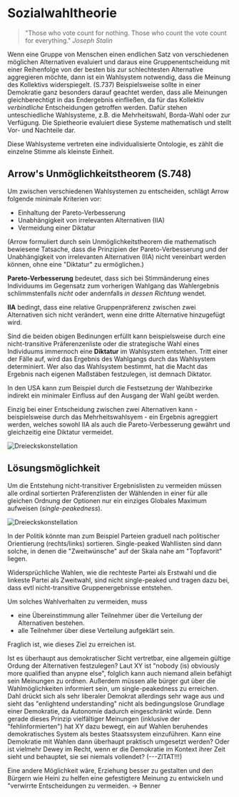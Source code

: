# Sozialwahltheorie

> "Those who vote count for nothing.
> Those who count the vote count for everything."
> *Joseph Stalin*

Wenn eine Gruppe von Menschen einen endlichen Satz von verschiedenen möglichen Alternativen evaluiert und daraus eine Gruppenentscheidung mit einer Reihenfolge von der besten bis zur schlechtesten Alternative aggregieren möchte, dann ist ein Wahlsystem notwendig, dass die Meinung des Kollektivs widerspiegelt. (S.737)
Beispielsweise sollte in einer Demokratie ganz besonders darauf geachtet werden, dass alle Meinungen gleichberechtigt in das Endergebnis einfließen, da für das Kollektiv *verbindliche* Entscheidungen getroffen werden.
Dafür stehen unteschiedliche Wahlsysteme, z.B. die Mehrheitswahl, Borda-Wahl oder  zur Verfügung.
Die Spietheorie evaluiert diese Systeme mathematisch und stellt Vor- und Nachteile dar.

Diese Wahlsysteme vertreten eine individualisierte Ontologie, es zählt die einzelne Stimme als kleinste Einheit.
<!-- TODO MH: das steht so etwas alleine im Wald, und ich verstehe es auch nicht so ganz. Wahlsysteme vertreten keine Ontologie; Denkapparate wie Sozialwahltheorie tun das. Was ihr hier wohl meint ist eher in den Annahmen über Präferenzen zu finden, welche Sozialwahltheorie trifft (vollständig, etc.) – am besten diese Annahmen hier recht früh dokumentieren, und dann darauf hinweisen was die Ontologie ist: nämlich *gegebene* Präferenzen von Individuen (was wären alternativen zu beidem?) -->


## Arrow's Unmöglichkeitstheorem (S.748)

Um zwischen verschiedenen Wahlsystemen zu entscheiden, schlägt Arrow folgende minimale Kriterien vor:
- Einhaltung der Pareto-Verbesserung
- Unabhängigkeit von irrelevanten Alternativen (IIA)
- Vermeidung einer Diktatur

(Arrow formuliert durch sein Unmöglichkeitstheorem die mathematisch bewiesene Tatsache, dass die Prinzipien der Pareto-Verbesserung und der Unabhängigkeit von irrelevanten Alternativen (IIA) nicht vereinbart werden können, ohne eine "Diktatur" zu ermöglichen.)
<!-- TODO MH: Dieser Satz hat eher Charakter einer Schlussfolgerung als eines Einleitungssatzes; vielleicht erstmal sagen:vor: ... -->

**Pareto-Verbesserung** bedeutet, dass sich bei Stimmänderung eines Individuums im Gegensatz zum vorherigen Wahlgang das Wahlergebnis schlimmstenfalls *nicht* oder andernfalls *in dessen Richtung* wendet.

**IIA** bedingt, dass eine relative Gruppenpräferenz zwischen zwei Alternativen sich nicht verändert, wenn eine dritte Alternative hinzugefügt wird.

Sind die beiden obigen Bedinungen erfüllt kann beispielsweise durch eine nicht-transitive Präferenzenliste oder die strategische Wahl eines Individuums immernoch eine **Diktatur** im Wahlsystem entstehen.
Tritt einer der Fälle auf, wird das Ergebnis des Wahlgangs durch das Wahlsystem determiniert.
Wer also das Wahlsystem bestimmt, hat die Macht das Ergebnis nach eigenen Maßstäben festzulegen, ist demnach Diktator.

In den USA kann zum Beispiel durch die Festsetzung der Wahlbezirke indirekt ein minimaler Einfluss auf den Ausgang der Wahl geübt werden.

Einzig bei einer Entscheidung zwischen zwei Alternativen kann - beispielsweise durch das Mehrheitswahlsyem - ein Ergebnis agreggiert werden, welches sowohl IIA als auch die Pareto-Verbesserung gewährt und gleichzeitig eine Diktatur vermeidet.

![Dreieckskonstellation](img/Kleinberg_Sozialwahltheorie_Abb1.jpg)

## Lösungsmöglichkeit

Um die Entstehung nicht-transitiver Ergebnislisten zu vermeiden müssen alle ordinal sortierten Präferenzlisten der Wählenden in einer für alle gleichen  Ordnung der Optionen nur ein einziges Globales Maximum aufweisen (*single-peakedness*).
<!-- TODO MH: single peaked übersetzen, internet fragen // FB Intenet hat keine Antwort -> TODO entfernen wenn "Globales Maximum" ausreicht -->
![Dreieckskonstellation](img/Kleinberg_Sozialwahltheorie_Abb2.jpg)

In der Politik könnte man zum Beispiel Parteien graduell nach politischer Orientierung (rechts/links) sortieren.
Single-peaked Wahllisten sind dann solche, in denen die "Zweitwünsche" auf der Skala nahe am "Topfavorit" liegen.
<!-- TODO MH: gemäß von mir o.g. ergänzung Bsp anpassen -->

Widersprüchliche Wahlen, wie die rechteste Partei als Erstwahl und die linkeste Partei als Zweitwahl, sind nicht single-peaked und tragen dazu bei, dass evtl nicht-transitive Gruppenergebnisse entstehen.
<!-- TODO MH: genau, absolut, gutes Beispiel. Im Sinne der o.g. Ergänzung liegt das problem hier darin, das eben *keine* eine Präferenzordnung findbar ist, die für alle Wähler single-peaked preferences hervor ruft. Man könnte bsp. als dimension populistisch/nicht-populistisch verwenden, dann wäre vielleicht für diese Extremwähler ihre ordnung single-peaked, aber für viele andere (eher an rechts-links orientierte Wähler) wäre sie es möglicherweise nicht. DAS ist das problem. -->

Um solches Wahlverhalten zu vermeiden, muss
- eine Übereinstimmung aller Teilnehmer über die Verteilung der Alternativen bestehen.
- alle Teilnehmer über diese Verteilung aufgeklärt sein.

Fraglich ist, wie dieses Ziel zu erreichen ist.

Ist es überhaupt aus demokratischer Sicht vertretbar, eine allgemein gültige Ordung der Alternativen festzulegen?
Laut XY ist "nobody (is) obviously more qualified than anypne else", folglich kann auch niemand allein befähigt sein Meinungen zu ordnen.
Außerdem müssen alle bürger gut über die Wahlmöglichkeiten informiert sein, um single-peakedness zu erreichen.
Dahl drückt sich als sehr liberaler Demokrat allerdings sehr wage aus und sieht das "enlightend understanding" nicht als bedingungslose Grundlage einer Demokratie, da
Autonomie dadurch eingeschränkt würde.
Denn gerade dieses Prinzip vielfältiger Meinungen (inklusive der "fehlinformierten") hat XY dazu bewegt, ein auf Wahlen beruhendes demokratisches System als bestes Staatssystem einzuführen.
Kann eine Demokratie mit Wahlen dann überhaupt praktisch umgesetzt werden?
Oder ist vielmehr Dewey im Recht, wenn er die Demokratie im Kontext ihrer Zeit sieht und behauptet, sie sei niemals vollendet? (---ZITAT!!!)

Eine andere Möglichkeit wäre, Erziehung besser zu gestalten und den Bürgern wie Heini zu helfen eine gefestigtere Meinung zu entwickeln und "verwirrte Entscheidungen zu vermeiden. -> Benner
<!-- FIXME: MH In den oberen Absätzen sind noch Fragmente, unübersetztes etc. drin. -->
<!-- TODO: MH außerdem sollten die oberen Paragrafen mit den Lösungen der single-peakedness Probleme deutlich knapper ausfallen; das war ja eher so eine Randbemerkung. Für uns ist es Interessant hier auf die Notwendigkeit von Bildung sowie den Widerspruch zu liberalen Verschreibungen hinzuweisen. -->

